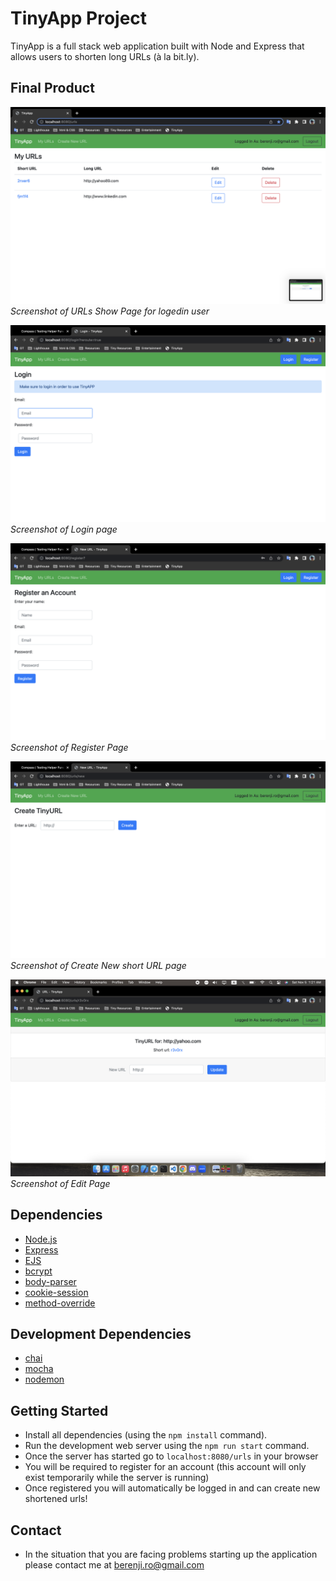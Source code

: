 # TinyApp Project

TinyApp is a full stack web application built with Node and Express that allows users to shorten long URLs (à la bit.ly).

## Final Product


!["Screenshot of URL Show Page"][https://github.com/Rouzbeh-Berenji/tinyapp/blob/main/Doc/Show%20Page%20for%20loged%20in%20user%20.png]
*Screenshot of URLs Show Page for logedin user*

!["screenshot description"](https://github.com/Rouzbeh-Berenji/tinyapp/blob/main/Doc/Login%20Page.png)
*Screenshot of Login page*

!["screenshot description"](https://github.com/Rouzbeh-Berenji/tinyapp/blob/main/Doc/Register%20Page%20.png)
*Screenshot of Register Page*

!["screenshot description"](https://github.com/Rouzbeh-Berenji/tinyapp/blob/main/Doc/Create%20New%20short%20URL%20.png)
*Screenshot of Create New short URL page*

!["screenshot description"](https://github.com/Rouzbeh-Berenji/tinyapp/blob/main/Doc/Edit%20Page%20for%20logedin%20user%20.png)
*Screenshot of Edit Page*




## Dependencies

- [Node.js](https://nodejs.org/en/)
- [Express](https://expressjs.com/)
- [EJS](https://ejs.co/)
- [bcrypt](https://www.npmjs.com/package/bcrypt)
- [body-parser](https://www.npmjs.com/package/body-parser)
- [cookie-session](https://www.npmjs.com/package/cookie-session)
- [method-override](https://www.npmjs.com/package/method-override)

## Development Dependencies

- [chai](https://www.chaijs.com/)
- [mocha](https://mochajs.org/)
- [nodemon](https://www.npmjs.com/package/nodemon)

## Getting Started

- Install all dependencies (using the `npm install` command).
- Run the development web server using the `npm run start` command.
- Once the server has started go to `localhost:8080/urls` in your browser
- You will be required to register for an account (this account will only exist temporarily while the server is running)
- Once registered you will automatically be logged in and can create new shortened urls!


## Contact
- In the situation that you are facing problems starting up the application please contact me at berenji.ro@gmail.com

[https://github.com/Rouzbeh-Berenji/tinyapp/blob/main/Doc/Show%20Page%20for%20loged%20in%20user%20.png]: https://github.com/Rouzbeh-Berenji/tinyapp/blob/main/Doc/Show%20Page%20for%20loged%20in%20user%20.png
